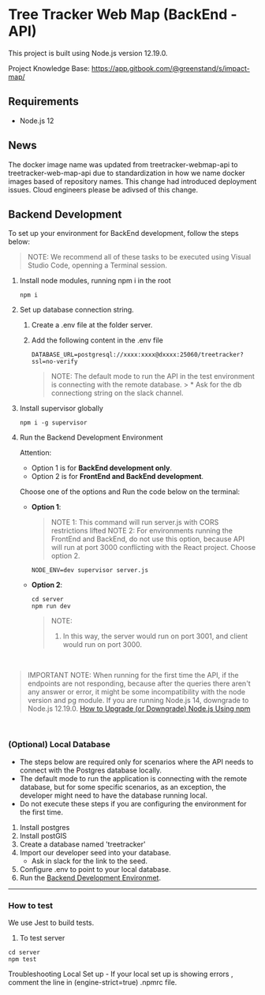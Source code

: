 # Tree Tracker Web Map (BackEnd - API)

This project is built using Node.js version 12.19.0.

Project Knowledge Base: https://app.gitbook.com/@greenstand/s/impact-map/

## Requirements

- Node.js 12

## News

The docker image name was updated from treetracker-webmap-api to treetracker-web-map-api due to standardization in how we name docker images based of repository names.  This change had introduced deployment issues.  Cloud engineers please be adivsed of this change.

## Backend Development

To set up your environment for BackEnd development, follow the steps below:

> NOTE: We recommend all of these tasks to be executed using Visual Studio Code, openning a Terminal session.


1. Install node modules, running npm i in the root
    ```
    npm i
    ```
2. Set up database connection string.  

    
    1. Create a .env file at the folder server.
    2. Add the following content in the .env file

        ```
        DATABASE_URL=postgresql://xxxx:xxxx@dxxxx:25060/treetracker?ssl=no-verify
        ```

        > NOTE: The default mode to run the API in the test environment is connecting with the remote database.
            > * Ask for the db connectiong string on the slack channel.
    

3. Install supervisor globally

    ```
    npm i -g supervisor
    ```

4. <a name="rundev">Run the Backend Development Environment</a>

    Attention:

    - Option 1 is for **BackEnd development only**.
    - Option 2 is for **FrontEnd and BackEnd development**.

    Choose one of the options and      Run the code below on the terminal:

    - **Option 1**:

         > NOTE 1: This command will run server.js with CORS restrictions lifted
         > NOTE 2: For environments running the FrontEnd and BackEnd, do not use this option, because API will run at port 3000 conflicting with the React project. Choose option 2.
       

        ```
        NODE_ENV=dev supervisor server.js
        ```
        

    - **Option 2**: 

        ```
        cd server
        npm run dev
        ```
        > NOTE: 
        > 1. In this way, the server would run on port 3001, and client would run on port 3000.

<br>  

> IMPORTANT NOTE: When running for the first time the API, if the endpoints are not responding, because after the queries there aren't any answer or error, it might be some incompatibility with the node version and pg module. If you are running Node.js 14, downgrade to Node.js 12.19.0.
[How to Upgrade (or Downgrade) Node.js Using npm](https://www.surrealcms.com/blog/how-to-upgrade-or-downgrade-nodejs-using-npm.html)

<br>  



### (Optional) Local Database



* The steps below are required only for scenarios where the API needs to connect with the Postgres database locally.
* The default mode to run the application is connecting with the remote database, but for some specific scenarios, as an exception, the developer might need to have the database running local.
* Do not execute these steps if you are configuring the environment for the first time.

1. Install postgres
2. Install postGIS
3. Create a database named 'treetracker'
4. Import our developer seed into your database.  
    - Ask in slack for the link to the seed.
5. Configure .env to point to your local database.
6. Run the [Backend Development Environmet](#rundev).


---


### How to test

We use Jest to build tests.

1. To test server
```
cd server
npm test
```
Troubleshooting Local Set up - If your local set up is showing errors , comment the line in (engine-strict=true) .npmrc file.
